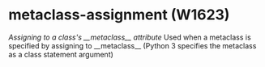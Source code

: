 # metaclass-assignment (W1623)
*Assigning to a class\'s \_\_metaclass\_\_ attribute* Used when a
metaclass is specified by assigning to \_\_metaclass\_\_ (Python 3
specifies the metaclass as a class statement argument)
